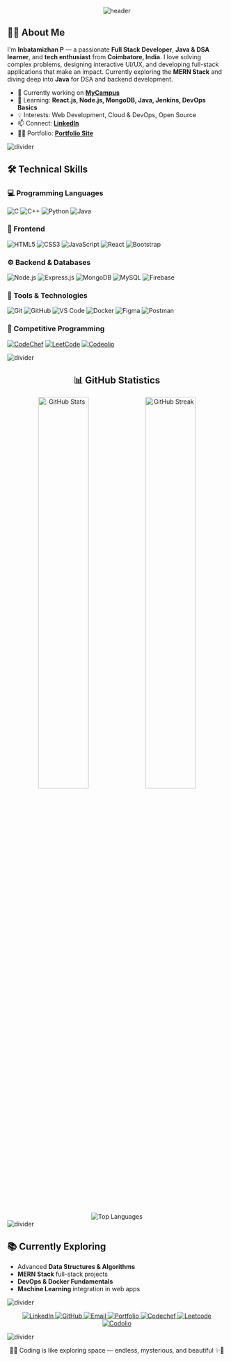 <!-- Header -->
<p align="center">
  <img src="https://capsule-render.vercel.app/api?type=waving&height=300&color=gradient&text=INBATAMIZHAN%20P&textBg=true&animation=scaleIn&reversal=true" alt="header" />
</p>



## 👨‍💻 About Me

<p>
I'm <b>Inbatamizhan P</b> — a passionate <b>Full Stack Developer</b>, <b>Java & DSA learner</b>, and <b>tech enthusiast</b> from <b>Coimbatore, India</b>.  
I love solving complex problems, designing interactive UI/UX, and developing full-stack applications that make an impact.  
Currently exploring the <b>MERN Stack</b> and diving deep into <b>Java</b> for DSA and backend development.
</p>

- 🔭 Currently working on [**MyCampus**](https://my-campus3-0.vercel.app/)
- 🌱 Learning: **React.js, Node.js, MongoDB, Java, Jenkins, DevOps Basics**
- 💡 Interests: Web Development, Cloud & DevOps, Open Source
- 📫 Connect: [**LinkedIn**](https://www.linkedin.com/in/inbatamizhan-p-232a23295/)
- 🧑‍💻 Portfolio: [**Portfolio Site**](https://portfolio-livid-nine-zuxe7ln1hb.vercel.app/)

<img src="https://user-images.githubusercontent.com/73097560/115834477-dbab4500-a447-11eb-908a-139a6edaec5c.gif" alt="divider"/>

## 🛠️ Technical Skills

### 💻 Programming Languages
![C](https://img.shields.io/badge/C-000000?style=for-the-badge&logo=c&logoColor=white)
![C++](https://img.shields.io/badge/C++-FFFFFF?style=for-the-badge&logo=c%2B%2B&logoColor=000000)
![Python](https://img.shields.io/badge/Python-000000?style=for-the-badge&logo=python&logoColor=white)
![Java](https://img.shields.io/badge/Java-FFFFFF?style=for-the-badge&logo=java&logoColor=000000)

### 🎨 Frontend
![HTML5](https://img.shields.io/badge/HTML5-000000?style=for-the-badge&logo=html5&logoColor=white)
![CSS3](https://img.shields.io/badge/CSS3-FFFFFF?style=for-the-badge&logo=css3&logoColor=000000)
![JavaScript](https://img.shields.io/badge/JavaScript-000000?style=for-the-badge&logo=javascript&logoColor=white)
![React](https://img.shields.io/badge/React-FFFFFF?style=for-the-badge&logo=react&logoColor=000000)
![Bootstrap](https://img.shields.io/badge/Bootstrap-000000?style=for-the-badge&logo=bootstrap&logoColor=white)

### ⚙️ Backend & Databases
![Node.js](https://img.shields.io/badge/Node.js-FFFFFF?style=for-the-badge&logo=node.js&logoColor=000000)
![Express.js](https://img.shields.io/badge/Express.js-000000?style=for-the-badge&logo=express&logoColor=white)
![MongoDB](https://img.shields.io/badge/MongoDB-FFFFFF?style=for-the-badge&logo=mongodb&logoColor=000000)
![MySQL](https://img.shields.io/badge/MySQL-000000?style=for-the-badge&logo=mysql&logoColor=white)
![Firebase](https://img.shields.io/badge/Firebase-FFFFFF?style=for-the-badge&logo=firebase&logoColor=000000)

### 🧰 Tools & Technologies
![Git](https://img.shields.io/badge/Git-FFFFFF?style=for-the-badge&logo=git&logoColor=000000)
![GitHub](https://img.shields.io/badge/GitHub-000000?style=for-the-badge&logo=github&logoColor=white)
![VS Code](https://img.shields.io/badge/VS%20Code-FFFFFF?style=for-the-badge&logo=visualstudiocode&logoColor=000000)
![Docker](https://img.shields.io/badge/Docker-000000?style=for-the-badge&logo=docker&logoColor=white)
![Figma](https://img.shields.io/badge/Figma-FFFFFF?style=for-the-badge&logo=figma&logoColor=000000)
![Postman](https://img.shields.io/badge/Postman-000000?style=for-the-badge&logo=postman&logoColor=white)

### 🧮 Competitive Programming
[![CodeChef](https://img.shields.io/badge/CodeChef-000000?style=for-the-badge&logo=codechef&logoColor=white)](https://www.codechef.com/users/kit27csbs23)
[![LeetCode](https://img.shields.io/badge/LeetCode-FFFFFF?style=for-the-badge&logo=leetcode&logoColor=000000)](https://leetcode.com/u/user1942nx/)
[![Codeolio](https://img.shields.io/badge/Codeolio-000000?style=for-the-badge&logo=codepen&logoColor=white)](https://codolio.com/profile/Inba)

<img src="https://user-images.githubusercontent.com/73097560/115834477-dbab4500-a447-11eb-908a-139a6edaec5c.gif" alt="divider"/>

<div align="center">

## 📊 GitHub Statistics

<img src="https://github-readme-stats.vercel.app/api?username=inba-11&show_icons=true&theme=dark&hide_border=true&bg_color=000000&title_color=00FFFF&icon_color=00FFFF&text_color=FFFFFF" alt="GitHub Stats" width="48%" />
<img src="https://github-readme-streak-stats.herokuapp.com/?user=inba-11&theme=dark&hide_border=true&background=000000&ring=00FFFF&fire=00FFFF&currStreakLabel=FFFFFF" alt="GitHub Streak" width="48%" />

<img src="https://github-readme-stats.vercel.app/api/top-langs/?username=inba-11&layout=compact&theme=dark&hide_border=true&bg_color=000000&title_color=00FFFF&text_color=FFFFFF" alt="Top Languages" />

</div>

<img src="https://user-images.githubusercontent.com/73097560/115834477-dbab4500-a447-11eb-908a-139a6edaec5c.gif" alt="divider"/>

## 📚 Currently Exploring
- Advanced **Data Structures & Algorithms**
- **MERN Stack** full-stack projects
- **DevOps & Docker Fundamentals**
- **Machine Learning** integration in web apps

<img src="https://user-images.githubusercontent.com/73097560/115834477-dbab4500-a447-11eb-908a-139a6edaec5c.gif" alt="divider"/>

<p align="center">
  <a href="https://www.linkedin.com/in/inbatamizhan-p-232a23295/">
    <img src="https://img.shields.io/badge/LinkedIn-000000?style=for-the-badge&logo=linkedin&logoColor=white" alt="LinkedIn"/>
  </a>
  <a href="https://github.com/inba-11">
    <img src="https://img.shields.io/badge/GitHub-FFFFFF?style=for-the-badge&logo=github&logoColor=000000" alt="GitHub"/>
  </a>
  <a href="mailto:kit27.csbs23@gmail.com">
    <img src="https://img.shields.io/badge/Email-000000?style=for-the-badge&logo=gmail&logoColor=white" alt="Email"/>
  </a>
  <a href="https://portfolio-livid-nine-zuxe7ln1hb.vercel.app/">
    <img src="https://img.shields.io/badge/Portfolio-FFFFFF?style=for-the-badge&logo=google-chrome&logoColor=000000" alt="Portfolio"/>
  </a>
  <a href="https://www.codechef.com/users/kit27csbs23">
    <img src="https://img.shields.io/badge/CodeChef-000000?style=for-the-badge&logo=codechef&logoColor=white" alt="Codechef">
  </a>
  <a href="https://leetcode.com/u/user1942nx/">
    <img src="https://img.shields.io/badge/LeetCode-FFFFFF?style=for-the-badge&logo=leetcode&logoColor=000000" alt="Leetcode">
  </a>
  <a href="https://codolio.com/profile/Inba">
    <img src="https://img.shields.io/badge/Codeolio-000000?style=for-the-badge&logo=codepen&logoColor=white" alt="Codolio">
  </a>
</p>

<img src="https://user-images.githubusercontent.com/73097560/115834477-dbab4500-a447-11eb-908a-139a6edaec5c.gif" alt="divider"/>

<p align="center">
🌌✨ Coding is like exploring space — endless, mysterious, and beautiful ✨🌌
</p>
